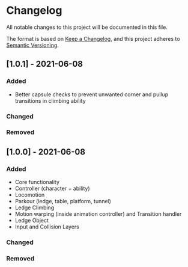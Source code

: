 # Changelog
All notable changes to this project will be documented in this file.

The format is based on [Keep a Changelog](https://keepachangelog.com/en/1.0.0/),
and this project adheres to [Semantic Versioning](https://semver.org/spec/v2.0.0.html).

## [1.0.1] - 2021-06-08
### Added
- Better capsule checks to prevent unwanted corner and pullup transitions in climbing ability

### Changed

### Removed

## [1.0.0] - 2021-06-08
### Added
- Core functionality
- Controller (character + ability)
- Locomotion
- Parkour (ledge, table, platform, tunnel)
- Ledge Climbing
- Motion warping (inside animation controller) and Transition handler
- Ledge Object
- Input and Collision Layers

### Changed

### Removed
